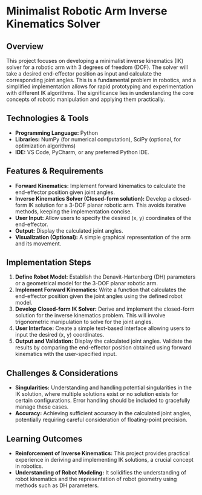 # Minimalist Robotic Arm Inverse Kinematics Solver

## Overview

This project focuses on developing a minimalist inverse kinematics (IK) solver for a robotic arm with 3 degrees of freedom (DOF).  The solver will take a desired end-effector position as input and calculate the corresponding joint angles.  This is a fundamental problem in robotics, and a simplified implementation allows for rapid prototyping and experimentation with different IK algorithms. The significance lies in understanding the core concepts of robotic manipulation and applying them practically.

## Technologies & Tools

- **Programming Language:** Python
- **Libraries:** NumPy (for numerical computation), SciPy (optional, for optimization algorithms)
- **IDE:**  VS Code, PyCharm, or any preferred Python IDE.


## Features & Requirements

- **Forward Kinematics:** Implement forward kinematics to calculate the end-effector position given joint angles.
- **Inverse Kinematics Solver (Closed-form solution):** Develop a closed-form IK solution for a 3-DOF planar robotic arm.  This avoids iterative methods, keeping the implementation concise.
- **User Input:** Allow users to specify the desired (x, y) coordinates of the end-effector.
- **Output:** Display the calculated joint angles.
- **Visualization (Optional):**  A simple graphical representation of the arm and its movement.


## Implementation Steps

1. **Define Robot Model:** Establish the Denavit-Hartenberg (DH) parameters or a geometrical model for the 3-DOF planar robotic arm.
2. **Implement Forward Kinematics:** Write a function that calculates the end-effector position given the joint angles using the defined robot model.
3. **Develop Closed-form IK Solver:**  Derive and implement the closed-form solution for the inverse kinematics problem. This will involve trigonometric manipulation to solve for the joint angles.
4. **User Interface:** Create a simple text-based interface allowing users to input the desired (x, y) coordinates.
5. **Output and Validation:** Display the calculated joint angles.  Validate the results by comparing the end-effector position obtained using forward kinematics with the user-specified input.


## Challenges & Considerations

- **Singularities:**  Understanding and handling potential singularities in the IK solution, where multiple solutions exist or no solution exists for certain configurations.  Error handling should be included to gracefully manage these cases.
- **Accuracy:** Achieving sufficient accuracy in the calculated joint angles, potentially requiring careful consideration of floating-point precision.


## Learning Outcomes

- **Reinforcement of Inverse Kinematics:** This project provides practical experience in deriving and implementing IK solutions, a crucial concept in robotics.
- **Understanding of Robot Modeling:** It solidifies the understanding of robot kinematics and the representation of robot geometry using methods such as DH parameters.

